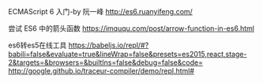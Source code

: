 ECMAScript 6 入门-by 阮一峰
http://es6.ruanyifeng.com/

尝试 ES6 中的箭头函数
https://imququ.com/post/arrow-function-in-es6.html

es6转es5在线工具
https://babeljs.io/repl/#?babili=false&evaluate=true&lineWrap=false&presets=es2015,react,stage-2&targets=&browsers=&builtIns=false&debug=false&code=
http://google.github.io/traceur-compiler/demo/repl.html#